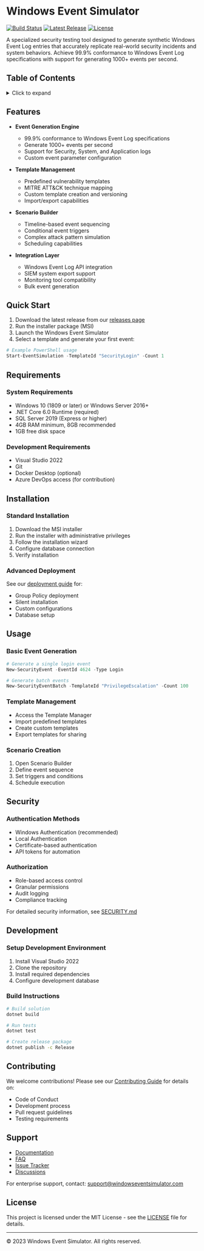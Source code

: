 # Windows Event Simulator

[![Build Status](https://img.shields.io/github/workflow/status/org/repo/build)](https://github.com/org/repo/actions)
[![Latest Release](https://img.shields.io/github/v/release/org/repo)](https://github.com/org/repo/releases)
[![License](https://img.shields.io/github/license/org/repo)](LICENSE)

A specialized security testing tool designed to generate synthetic Windows Event Log entries that accurately replicate real-world security incidents and system behaviors. Achieve 99.9% conformance to Windows Event Log specifications with support for generating 1000+ events per second.

## Table of Contents

<details>
<summary>Click to expand</summary>

- [Features](#features)
- [Quick Start](#quick-start)
- [Requirements](#requirements)
- [Installation](#installation)
- [Usage](#usage)
- [Security](#security)
- [Development](#development)
- [Contributing](#contributing)
- [Support](#support)
- [License](#license)

</details>

## Features

- **Event Generation Engine**
  - 99.9% conformance to Windows Event Log specifications
  - Generate 1000+ events per second
  - Support for Security, System, and Application logs
  - Custom event parameter configuration

- **Template Management**
  - Predefined vulnerability templates
  - MITRE ATT&CK technique mapping
  - Custom template creation and versioning
  - Import/export capabilities

- **Scenario Builder**
  - Timeline-based event sequencing
  - Conditional event triggers
  - Complex attack pattern simulation
  - Scheduling capabilities

- **Integration Layer**
  - Windows Event Log API integration
  - SIEM system export support
  - Monitoring tool compatibility
  - Bulk event generation

## Quick Start

1. Download the latest release from our [releases page](https://github.com/org/repo/releases)
2. Run the installer package (MSI)
3. Launch the Windows Event Simulator
4. Select a template and generate your first event:

```powershell
# Example PowerShell usage
Start-EventSimulation -TemplateId "SecurityLogin" -Count 1
```

## Requirements

### System Requirements
- Windows 10 (1809 or later) or Windows Server 2016+
- .NET Core 6.0 Runtime (required)
- SQL Server 2019 (Express or higher)
- 4GB RAM minimum, 8GB recommended
- 1GB free disk space

### Development Requirements
- Visual Studio 2022
- Git
- Docker Desktop (optional)
- Azure DevOps access (for contribution)

## Installation

### Standard Installation
1. Download the MSI installer
2. Run the installer with administrative privileges
3. Follow the installation wizard
4. Configure database connection
5. Verify installation

### Advanced Deployment
See our [deployment guide](docs/deployment.md) for:
- Group Policy deployment
- Silent installation
- Custom configurations
- Database setup

## Usage

### Basic Event Generation
```powershell
# Generate a single login event
New-SecurityEvent -EventId 4624 -Type Login

# Generate batch events
New-SecurityEventBatch -TemplateId "PrivilegeEscalation" -Count 100
```

### Template Management
- Access the Template Manager
- Import predefined templates
- Create custom templates
- Export templates for sharing

### Scenario Creation
1. Open Scenario Builder
2. Define event sequence
3. Set triggers and conditions
4. Schedule execution

## Security

### Authentication Methods
- Windows Authentication (recommended)
- Local Authentication
- Certificate-based authentication
- API tokens for automation

### Authorization
- Role-based access control
- Granular permissions
- Audit logging
- Compliance tracking

For detailed security information, see [SECURITY.md](SECURITY.md)

## Development

### Setup Development Environment
1. Install Visual Studio 2022
2. Clone the repository
3. Install required dependencies
4. Configure development database

### Build Instructions
```bash
# Build solution
dotnet build

# Run tests
dotnet test

# Create release package
dotnet publish -c Release
```

## Contributing

We welcome contributions! Please see our [Contributing Guide](CONTRIBUTING.md) for details on:
- Code of Conduct
- Development process
- Pull request guidelines
- Testing requirements

## Support

- [Documentation](docs/)
- [FAQ](docs/faq.md)
- [Issue Tracker](https://github.com/org/repo/issues)
- [Discussions](https://github.com/org/repo/discussions)

For enterprise support, contact: support@windowseventsimulator.com

## License

This project is licensed under the MIT License - see the [LICENSE](LICENSE) file for details.

---

© 2023 Windows Event Simulator. All rights reserved.